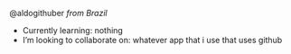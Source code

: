 @aldogithuber
*from Brazil*
- Currently learning: nothing
- I’m looking to collaborate on: whatever app that i use that uses github
